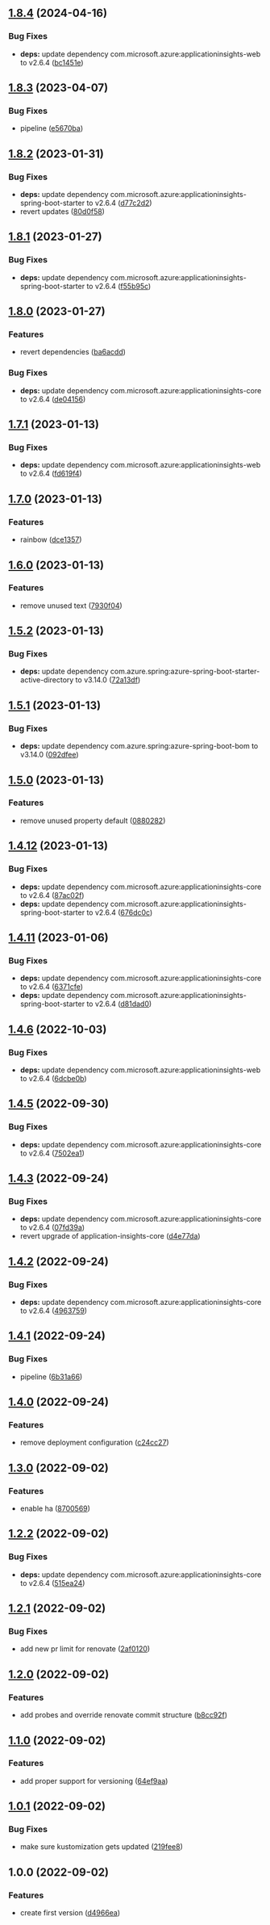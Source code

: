 ## [1.8.4](https://github.com/pietervincken/renovate-talk-java-demo-app/compare/v1.8.3...v1.8.4) (2024-04-16)


### Bug Fixes

* **deps:** update dependency com.microsoft.azure:applicationinsights-web to v2.6.4 ([bc1451e](https://github.com/pietervincken/renovate-talk-java-demo-app/commit/bc1451ebbaf7e5559d677f323573e68447a0d4cb))

## [1.8.3](https://github.com/pietervincken/renovate-talk-java-demo-app/compare/v1.8.2...v1.8.3) (2023-04-07)


### Bug Fixes

* pipeline ([e5670ba](https://github.com/pietervincken/renovate-talk-java-demo-app/commit/e5670ba394c43710a0893a509cde8d31a75f3a48))

## [1.8.2](https://github.com/pietervincken/renovate-talk-java-demo-app/compare/v1.8.1...v1.8.2) (2023-01-31)


### Bug Fixes

* **deps:** update dependency com.microsoft.azure:applicationinsights-spring-boot-starter to v2.6.4 ([d77c2d2](https://github.com/pietervincken/renovate-talk-java-demo-app/commit/d77c2d2b3acabcf94e06ccb14b36514cf3e38ec0))
* revert updates ([80d0f58](https://github.com/pietervincken/renovate-talk-java-demo-app/commit/80d0f58fcd9154a01664f83091e545cf92260460))

## [1.8.1](https://github.com/pietervincken/renovate-talk-java-demo-app/compare/v1.8.0...v1.8.1) (2023-01-27)


### Bug Fixes

* **deps:** update dependency com.microsoft.azure:applicationinsights-spring-boot-starter to v2.6.4 ([f55b95c](https://github.com/pietervincken/renovate-talk-java-demo-app/commit/f55b95cf01568b4eeda8b57bd8f480258d0e1cf0))

## [1.8.0](https://github.com/pietervincken/renovate-talk-java-demo-app/compare/v1.7.1...v1.8.0) (2023-01-27)


### Features

* revert dependencies ([ba6acdd](https://github.com/pietervincken/renovate-talk-java-demo-app/commit/ba6acdd7a39e57d5525439173678253823a91aa7))


### Bug Fixes

* **deps:** update dependency com.microsoft.azure:applicationinsights-core to v2.6.4 ([de04156](https://github.com/pietervincken/renovate-talk-java-demo-app/commit/de0415673e2b8d88bbc47fd64c9f2e9e17230144))

## [1.7.1](https://github.com/pietervincken/renovate-talk-java-demo-app/compare/v1.7.0...v1.7.1) (2023-01-13)


### Bug Fixes

* **deps:** update dependency com.microsoft.azure:applicationinsights-web to v2.6.4 ([fd619f4](https://github.com/pietervincken/renovate-talk-java-demo-app/commit/fd619f4b5d2c6b9ef4cbc5ec374a416db5d4ba75))

## [1.7.0](https://github.com/pietervincken/renovate-talk-java-demo-app/compare/v1.6.0...v1.7.0) (2023-01-13)


### Features

* rainbow ([dce1357](https://github.com/pietervincken/renovate-talk-java-demo-app/commit/dce135746c41210e4183fb2abbab9e7311b2e63e))

## [1.6.0](https://github.com/pietervincken/renovate-talk-java-demo-app/compare/v1.5.2...v1.6.0) (2023-01-13)


### Features

* remove unused text ([7930f04](https://github.com/pietervincken/renovate-talk-java-demo-app/commit/7930f04947b9219be0671d45ed3d14374816be1b))

## [1.5.2](https://github.com/pietervincken/renovate-talk-java-demo-app/compare/v1.5.1...v1.5.2) (2023-01-13)


### Bug Fixes

* **deps:** update dependency com.azure.spring:azure-spring-boot-starter-active-directory to v3.14.0 ([72a13df](https://github.com/pietervincken/renovate-talk-java-demo-app/commit/72a13df3fc321398641090493cdce2602ed13dce))

## [1.5.1](https://github.com/pietervincken/renovate-talk-java-demo-app/compare/v1.5.0...v1.5.1) (2023-01-13)


### Bug Fixes

* **deps:** update dependency com.azure.spring:azure-spring-boot-bom to v3.14.0 ([092dfee](https://github.com/pietervincken/renovate-talk-java-demo-app/commit/092dfee37fde4dba7ae7c8e79e77679820734d55))

## [1.5.0](https://github.com/pietervincken/renovate-talk-java-demo-app/compare/v1.4.12...v1.5.0) (2023-01-13)


### Features

* remove unused property default ([0880282](https://github.com/pietervincken/renovate-talk-java-demo-app/commit/0880282e1be00a62cee0a2925e7c4537018ddb24))

## [1.4.12](https://github.com/pietervincken/renovate-talk-java-demo-app/compare/v1.4.11...v1.4.12) (2023-01-13)


### Bug Fixes

* **deps:** update dependency com.microsoft.azure:applicationinsights-core to v2.6.4 ([87ac02f](https://github.com/pietervincken/renovate-talk-java-demo-app/commit/87ac02ff56c97bc74c5d9b19c931ebd6bf1605da))
* **deps:** update dependency com.microsoft.azure:applicationinsights-spring-boot-starter to v2.6.4 ([676dc0c](https://github.com/pietervincken/renovate-talk-java-demo-app/commit/676dc0ce91b70136b9e832f1ffcfe4dcb06ebefe))

## [1.4.11](https://github.com/pietervincken/renovate-talk-java-demo-app/compare/v1.4.10...v1.4.11) (2023-01-06)


### Bug Fixes

* **deps:** update dependency com.microsoft.azure:applicationinsights-core to v2.6.4 ([6371cfe](https://github.com/pietervincken/renovate-talk-java-demo-app/commit/6371cfe7eb2ab2651bff399afabdb569a1a9bccb))
* **deps:** update dependency com.microsoft.azure:applicationinsights-spring-boot-starter to v2.6.4 ([d81dad0](https://github.com/pietervincken/renovate-talk-java-demo-app/commit/d81dad03ca932e11ce312af88659a450535fbd95))

## [1.4.6](https://github.com/pietervincken/renovate-talk-java-demo-app/compare/v1.4.5...v1.4.6) (2022-10-03)


### Bug Fixes

* **deps:** update dependency com.microsoft.azure:applicationinsights-web to v2.6.4 ([6dcbe0b](https://github.com/pietervincken/renovate-talk-java-demo-app/commit/6dcbe0b9cc02ceba87738ef3305357245490e50c))

## [1.4.5](https://github.com/pietervincken/renovate-talk-java-demo-app/compare/v1.4.4...v1.4.5) (2022-09-30)


### Bug Fixes

* **deps:** update dependency com.microsoft.azure:applicationinsights-core to v2.6.4 ([7502ea1](https://github.com/pietervincken/renovate-talk-java-demo-app/commit/7502ea1e69aadec1d56073073556f455c14214a2))

## [1.4.3](https://github.com/pietervincken/renovate-talk-java-demo-app/compare/v1.4.2...v1.4.3) (2022-09-24)


### Bug Fixes

* **deps:** update dependency com.microsoft.azure:applicationinsights-core to v2.6.4 ([07fd39a](https://github.com/pietervincken/renovate-talk-java-demo-app/commit/07fd39a2e26740927ab882df0ecfd70aa51cf956))
* revert upgrade of application-insights-core ([d4e77da](https://github.com/pietervincken/renovate-talk-java-demo-app/commit/d4e77dae4ee8fa066cbbb2f8ac877b69bb48bc0e))

## [1.4.2](https://github.com/pietervincken/renovate-talk-java-demo-app/compare/v1.4.1...v1.4.2) (2022-09-24)


### Bug Fixes

* **deps:** update dependency com.microsoft.azure:applicationinsights-core to v2.6.4 ([4963759](https://github.com/pietervincken/renovate-talk-java-demo-app/commit/496375942161d2405d403146ce1573d288cc65b9))

## [1.4.1](https://github.com/pietervincken/renovate-talk-java-demo-app/compare/v1.4.0...v1.4.1) (2022-09-24)


### Bug Fixes

* pipeline ([6b31a66](https://github.com/pietervincken/renovate-talk-java-demo-app/commit/6b31a6617edf5934cf789b360ee283c819ab150d))

## [1.4.0](https://github.com/pietervincken/renovate-talk-java-demo-app/compare/v1.3.0...v1.4.0) (2022-09-24)


### Features

* remove deployment configuration ([c24cc27](https://github.com/pietervincken/renovate-talk-java-demo-app/commit/c24cc27368e6b31503b7f908194bdf7b9e7727e1))

## [1.3.0](https://github.com/pietervincken/renovate-talk-java-demo-app/compare/v1.2.2...v1.3.0) (2022-09-02)


### Features

* enable ha ([8700569](https://github.com/pietervincken/renovate-talk-java-demo-app/commit/870056995707ccdb0df45729562561ec5fdec149))

## [1.2.2](https://github.com/pietervincken/renovate-talk-java-demo-app/compare/v1.2.1...v1.2.2) (2022-09-02)


### Bug Fixes

* **deps:** update dependency com.microsoft.azure:applicationinsights-core to v2.6.4 ([515ea24](https://github.com/pietervincken/renovate-talk-java-demo-app/commit/515ea24aada1b3c650f1bcbc30f32999b8ed6eb2))

## [1.2.1](https://github.com/pietervincken/renovate-talk-java-demo-app/compare/v1.2.0...v1.2.1) (2022-09-02)


### Bug Fixes

* add new pr limit for renovate ([2af0120](https://github.com/pietervincken/renovate-talk-java-demo-app/commit/2af0120f4a93a35c09e62e3105709a340f49a2e8))

## [1.2.0](https://github.com/pietervincken/renovate-talk-java-demo-app/compare/v1.1.0...v1.2.0) (2022-09-02)


### Features

* add probes and override renovate commit structure ([b8cc92f](https://github.com/pietervincken/renovate-talk-java-demo-app/commit/b8cc92f4bc89eb9a975eab215f6bda925be6ed6b))

## [1.1.0](https://github.com/pietervincken/renovate-talk-java-demo-app/compare/v1.0.1...v1.1.0) (2022-09-02)


### Features

* add proper support for versioning ([64ef9aa](https://github.com/pietervincken/renovate-talk-java-demo-app/commit/64ef9aaa4b3d036d05d54d118810dd937a6c78e0))

## [1.0.1](https://github.com/pietervincken/renovate-talk-java-demo-app/compare/v1.0.0...v1.0.1) (2022-09-02)


### Bug Fixes

* make sure kustomization gets updated ([219fee8](https://github.com/pietervincken/renovate-talk-java-demo-app/commit/219fee8b16c7a9171383a3042c01a16d26f393b0))

## 1.0.0 (2022-09-02)


### Features

* create first version ([d4966ea](https://github.com/pietervincken/renovate-talk-java-demo-app/commit/d4966eafa0eddb39670ab9b1a6ae07d254d045d0))
